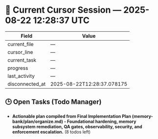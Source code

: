 # 📝 Current Cursor Session — 2025-08-22 12:28:37 UTC

| Field | Value |
|-------|-------|
| current_file | — |
| cursor_line | — |
| current_task | — |
| progress | — |
| last_activity | — |
| disconnected_at | 2025-08-22T12:28:37.078175 |

## 🕒 Open Tasks (Todo Manager)
- **Actionable plan compiled from Final Implementation Plan (memory-bank/plan/organize.md) - Foundational hardening, memory subsystem remediation, QA gates, observability, security, and enforcement escalation.** (8 todos left)
